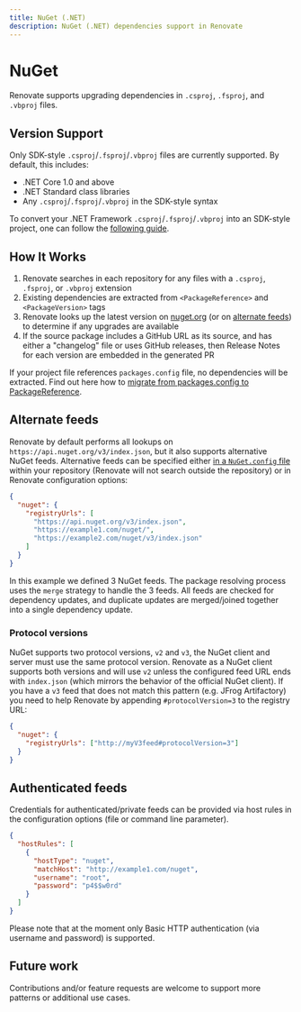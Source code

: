 ```yaml
---
title: NuGet (.NET)
description: NuGet (.NET) dependencies support in Renovate
---
```


# NuGet

Renovate supports upgrading dependencies in `.csproj`, `.fsproj`, and `.vbproj` files.

## Version Support

Only SDK-style `.csproj`/`.fsproj`/`.vbproj` files are currently supported. By default, this includes:

- .NET Core 1.0 and above
- .NET Standard class libraries
- Any `.csproj`/`.fsproj`/`.vbproj` in the SDK-style syntax

To convert your .NET Framework `.csproj`/`.fsproj`/`.vbproj` into an SDK-style project, one can follow the [following guide](https://natemcmaster.com/blog/2017/03/09/vs2015-to-vs2017-upgrade/).

## How It Works

1. Renovate searches in each repository for any files with a `.csproj`, `.fsproj`, or `.vbproj` extension
1. Existing dependencies are extracted from `<PackageReference>` and `<PackageVersion>` tags
1. Renovate looks up the latest version on [nuget.org](https://nuget.org) (or on [alternate feeds](#Alternate%20feeds)) to determine if any upgrades are available
1. If the source package includes a GitHub URL as its source, and has either a "changelog" file or uses GitHub releases, then Release Notes for each version are embedded in the generated PR

If your project file references `packages.config` file, no dependencies will be extracted. Find out here how to [migrate from packages.config to PackageReference](https://docs.microsoft.com/en-us/nuget/consume-packages/migrate-packages-config-to-package-reference).

## Alternate feeds

Renovate by default performs all lookups on `https://api.nuget.org/v3/index.json`, but it also supports alternative NuGet feeds.
Alternative feeds can be specified either [in a `NuGet.config` file](https://docs.microsoft.com/en-us/nuget/reference/nuget-config-file#package-source-sections) within your repository (Renovate will not search outside the repository) or in Renovate configuration options:

```json
{
  "nuget": {
    "registryUrls": [
      "https://api.nuget.org/v3/index.json",
      "https://example1.com/nuget/",
      "https://example2.com/nuget/v3/index.json"
    ]
  }
}
```

In this example we defined 3 NuGet feeds.
The package resolving process uses the `merge` strategy to handle the 3 feeds.
All feeds are checked for dependency updates, and duplicate updates are merged/joined together into a single dependency update.

### Protocol versions

NuGet supports two protocol versions, `v2` and `v3`, the NuGet client and server must use the same protocol version.
Renovate as a NuGet client supports both versions and will use `v2` unless the configured feed URL ends with `index.json` (which mirrors the behavior of the official NuGet client).
If you have a `v3` feed that does not match this pattern (e.g. JFrog Artifactory) you need to help Renovate by appending `#protocolVersion=3` to the registry URL:

```json
{
  "nuget": {
    "registryUrls": ["http://myV3feed#protocolVersion=3"]
  }
}
```

## Authenticated feeds

Credentials for authenticated/private feeds can be provided via host rules in the configuration options (file or command line parameter).

```json
{
  "hostRules": [
    {
      "hostType": "nuget",
      "matchHost": "http://example1.com/nuget",
      "username": "root",
      "password": "p4$$w0rd"
    }
  ]
}
```

Please note that at the moment only Basic HTTP authentication (via username and password) is supported.

## Future work

Contributions and/or feature requests are welcome to support more patterns or additional use cases.
